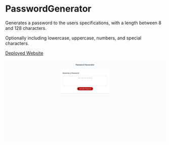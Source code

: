 # PasswordGenerator

Generates a password to the users specifications, with a length between 8 and 128 characters.

Optionally including lowercase, uppercase, numbers, and special characters.

[Deployed Website](https://alexandergalen.github.io/PasswordGenerator/)

![screenshot of website](assets/screenshot.png)


